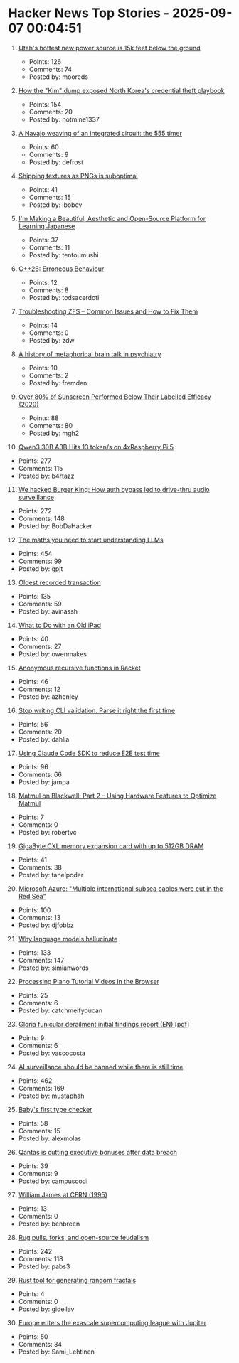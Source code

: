 # Hacker News Top Stories - 2025-09-07 00:04:51

1. [Utah's hottest new power source is 15k feet below the ground](https://www.gatesnotes.com/utahs-hottest-new-power-source-is-below-the-ground)
   - Points: 126
   - Comments: 74
   - Posted by: mooreds

2. [How the "Kim" dump exposed North Korea's credential theft playbook](https://dti.domaintools.com/inside-the-kimsuky-leak-how-the-kim-dump-exposed-north-koreas-credential-theft-playbook/)
   - Points: 154
   - Comments: 20
   - Posted by: notmine1337

3. [A Navajo weaving of an integrated circuit: the 555 timer](https://www.righto.com/2025/09/marilou-schultz-navajo-555-weaving.html)
   - Points: 60
   - Comments: 9
   - Posted by: defrost

4. [Shipping textures as PNGs is suboptimal](https://gamesbymason.com/blog/2025/stop-shipping-pngs/)
   - Points: 41
   - Comments: 15
   - Posted by: ibobev

5. [I'm Making a Beautiful, Aesthetic and Open-Source Platform for Learning Japanese](https://kanadojo.com)
   - Points: 37
   - Comments: 11
   - Posted by: tentoumushi

6. [C++26: Erroneous Behaviour](https://www.sandordargo.com/blog/2025/02/05/cpp26-erroneous-behaviour)
   - Points: 12
   - Comments: 8
   - Posted by: todsacerdoti

7. [Troubleshooting ZFS – Common Issues and How to Fix Them](https://klarasystems.com/articles/troubleshooting-zfs-common-issues-how-to-fix-them/)
   - Points: 14
   - Comments: 0
   - Posted by: zdw

8. [A history of metaphorical brain talk in psychiatry](https://www.nature.com/articles/s41380-025-03053-6)
   - Points: 10
   - Comments: 2
   - Posted by: fremden

9. [Over 80% of Sunscreen Performed Below Their Labelled Efficacy (2020)](https://www.consumer.org.hk/en/press-release/528-sunscreen-test)
   - Points: 88
   - Comments: 80
   - Posted by: mgh2

10. [Qwen3 30B A3B Hits 13 token/s on 4xRaspberry Pi 5](https://github.com/b4rtaz/distributed-llama/discussions/255)
   - Points: 277
   - Comments: 115
   - Posted by: b4rtazz

11. [We hacked Burger King: How auth bypass led to drive-thru audio surveillance](https://bobdahacker.com/blog/rbi-hacked-drive-thrus/)
   - Points: 272
   - Comments: 148
   - Posted by: BobDaHacker

12. [The maths you need to start understanding LLMs](https://www.gilesthomas.com/2025/09/maths-for-llms)
   - Points: 454
   - Comments: 99
   - Posted by: gpjt

13. [Oldest recorded transaction](https://avi.im/blag/2025/oldest-txn/)
   - Points: 135
   - Comments: 59
   - Posted by: avinassh

14. [What to Do with an Old iPad](http://odb.ar/blog/2025/09/05/hosting-my-blog-on-an-iPad-2.html)
   - Points: 40
   - Comments: 27
   - Posted by: owenmakes

15. [Anonymous recursive functions in Racket](https://github.com/shriram/anonymous-recursive-function)
   - Points: 46
   - Comments: 12
   - Posted by: azhenley

16. [Stop writing CLI validation. Parse it right the first time](https://hackers.pub/@hongminhee/2025/stop-writing-cli-validation-parse-it-right-the-first-time)
   - Points: 56
   - Comments: 20
   - Posted by: dahlia

17. [Using Claude Code SDK to reduce E2E test time](https://jampauchoa.substack.com/p/best-of-both-worlds-using-claude)
   - Points: 96
   - Comments: 66
   - Posted by: jampa

18. [Matmul on Blackwell: Part 2 – Using Hardware Features to Optimize Matmul](https://www.modular.com/blog/matrix-multiplication-on-nvidias-blackwell-part-2-using-hardware-features-to-optimize-matmul)
   - Points: 7
   - Comments: 0
   - Posted by: robertvc

19. [GigaByte CXL memory expansion card with up to 512GB DRAM](https://www.gigabyte.com/PC-Accessory/AI-TOP-CXL-R5X4)
   - Points: 41
   - Comments: 38
   - Posted by: tanelpoder

20. [Microsoft Azure: "Multiple international subsea cables were cut in the Red Sea"](https://azure.status.microsoft/en-gb/status)
   - Points: 100
   - Comments: 13
   - Posted by: djfobbz

21. [Why language models hallucinate](https://openai.com/index/why-language-models-hallucinate/)
   - Points: 133
   - Comments: 147
   - Posted by: simianwords

22. [Processing Piano Tutorial Videos in the Browser](https://www.heyraviteja.com/post/portfolio/piano-reader/)
   - Points: 25
   - Comments: 6
   - Posted by: catchmeifyoucan

23. [Gloria funicular derailment initial findings report (EN) [pdf]](https://www.gpiaaf.gov.pt/upload/processos/d054239.pdf)
   - Points: 9
   - Comments: 6
   - Posted by: vascocosta

24. [AI surveillance should be banned while there is still time](https://gabrielweinberg.com/p/ai-surveillance-should-be-banned)
   - Points: 462
   - Comments: 169
   - Posted by: mustaphah

25. [Baby's first type checker](https://austinhenley.com/blog/babytypechecker.html)
   - Points: 58
   - Comments: 15
   - Posted by: alexmolas

26. [Qantas is cutting executive bonuses after data breach](https://www.flightglobal.com/airlines/qantas-slashes-executive-pay-by-15-after-data-breach/164398.article)
   - Points: 39
   - Comments: 9
   - Posted by: campuscodi

27. [William James at CERN (1995)](http://bactra.org/wm-james-at-cern/)
   - Points: 13
   - Comments: 0
   - Posted by: benbreen

28. [Rug pulls, forks, and open-source feudalism](https://lwn.net/SubscriberLink/1036465/e80ebbc4cee39bfb/)
   - Points: 242
   - Comments: 118
   - Posted by: pabs3

29. [Rust tool for generating random fractals](https://github.com/benjaminrall/chaos-game)
   - Points: 4
   - Comments: 0
   - Posted by: gidellav

30. [Europe enters the exascale supercomputing league with Jupiter](https://ec.europa.eu/commission/presscorner/detail/en/ip_25_2029)
   - Points: 50
   - Comments: 34
   - Posted by: Sami_Lehtinen

